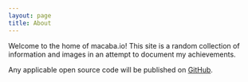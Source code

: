 ```yaml
---
layout: page
title: About
---
```


<p class="message">
  Welcome to the home of macaba.io! This site is a random collection of information and images in an attempt to document my achievements.
</p>

Any applicable open source code will be published on [GitHub](https://github.com/macaba).
